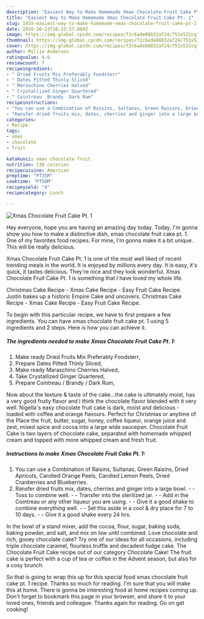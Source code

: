 ```yaml
---
description: "Easiest Way to Make Homemade Xmas Chocolate Fruit Cake Pt. 1"
title: "Easiest Way to Make Homemade Xmas Chocolate Fruit Cake Pt. 1"
slug: 1455-easiest-way-to-make-homemade-xmas-chocolate-fruit-cake-pt-1
date: 2020-10-23T16:33:57.884Z
image: https://img-global.cpcdn.com/recipes/f2c6ade88832af24/751x532cq70/xmas-chocolate-fruit-cake-pt-1-recipe-main-photo.jpg
thumbnail: https://img-global.cpcdn.com/recipes/f2c6ade88832af24/751x532cq70/xmas-chocolate-fruit-cake-pt-1-recipe-main-photo.jpg
cover: https://img-global.cpcdn.com/recipes/f2c6ade88832af24/751x532cq70/xmas-chocolate-fruit-cake-pt-1-recipe-main-photo.jpg
author: Millie Anderson
ratingvalue: 4.6
reviewcount: 7
recipeingredient:
- " Dried Fruits Mix Preferably Foodsterr"
- " Dates Pitted Thinly Sliced"
- " Maraschino Cherries Halved"
- " Crystallized Ginger Quartered"
- " Cointreau  Brandy  Dark Rum"
recipeinstructions:
- "You can use a Combination of Raisins, Sultanas, Green Raisins, Dried Apricots, Candied Orange Peels, Candied Lemon Peels, Dried Cranberries and Blueberries."
- "Ransfer dried fruits mix, dates, cherries and ginger into a large bowl.  Toss to combine well.  Transfer into the sterilized jar.  Add in the Cointreau or any other liqueur you are using.  Give it a good shake to combine everything well.  Set this aside in a cool &amp; dry place for 7 to 10 days.  Give it a good shake every 24 hrs."
categories:
- Recipe
tags:
- xmas
- chocolate
- fruit

katakunci: xmas chocolate fruit 
nutrition: 130 calories
recipecuisine: American
preptime: "PT35M"
cooktime: "PT58M"
recipeyield: "4"
recipecategory: Lunch

---
```



![Xmas Chocolate Fruit Cake Pt. 1](https://img-global.cpcdn.com/recipes/f2c6ade88832af24/751x532cq70/xmas-chocolate-fruit-cake-pt-1-recipe-main-photo.jpg)

Hey everyone, hope you are having an amazing day today. Today, I'm gonna show you how to make a distinctive dish, xmas chocolate fruit cake pt. 1. One of my favorites food recipes. For mine, I'm gonna make it a bit unique. This will be really delicious.

Xmas Chocolate Fruit Cake Pt. 1 is one of the most well liked of recent trending meals in the world. It is enjoyed by millions every day. It is easy, it's quick, it tastes delicious. They're nice and they look wonderful. Xmas Chocolate Fruit Cake Pt. 1 is something that I have loved my whole life.

Christmas Cake Recipe - Xmas Cake Recipe - Easy Fruit Cake Recipe. Justin bakes up a historic Empire Cake and uncovers. Christmas Cake Recipe - Xmas Cake Recipe - Easy Fruit Cake Recipe.


To begin with this particular recipe, we have to first prepare a few ingredients. You can have xmas chocolate fruit cake pt. 1 using 5 ingredients and 2 steps. Here is how you can achieve it.

<!--inarticleads1-->

##### The ingredients needed to make Xmas Chocolate Fruit Cake Pt. 1:

1. Make ready  Dried Fruits Mix Preferably Foodsterr,
1. Prepare  Dates Pitted Thinly Sliced,
1. Make ready  Maraschino Cherries Halved,
1. Take  Crystallized Ginger Quartered,
1. Prepare  Cointreau / Brandy / Dark Rum,


Now about the texture &amp; taste of the cake…the cake is ultimately moist, has a very good fruity flavor and I think the chocolate flavor blended with it very well. Nigella&#39;s easy chocolate fruit cake is dark, moist and delicious - loaded with coffee and orange flavours. Perfect for Christmas or anytime of the Place the fruit, butter, sugar, honey, coffee liqueur, orange juice and zest, mixed spice and cocoa into a large wide saucepan. Chocolate Fruit Cake is two layers of chocolate cake, separated with homemade whipped cream and topped with more whipped cream and fresh fruit. 

<!--inarticleads2-->

##### Instructions to make Xmas Chocolate Fruit Cake Pt. 1:

1. You can use a Combination of Raisins, Sultanas, Green Raisins, Dried Apricots, Candied Orange Peels, Candied Lemon Peels, Dried Cranberries and Blueberries.
1. Ransfer dried fruits mix, dates, cherries and ginger into a large bowl. -  - Toss to combine well. -  - Transfer into the sterilized jar. -  - Add in the Cointreau or any other liqueur you are using. -  - Give it a good shake to combine everything well. -  - Set this aside in a cool &amp; dry place for 7 to 10 days. -  - Give it a good shake every 24 hrs.


In the bowl of a stand mixer, add the cocoa, flour, sugar, baking soda, baking powder, and salt, and mix on low until combined. Love chocolate and rich, gooey chocolate cake? Try one of our ideas for all occasions, including triple chocolate caramel, flourless truffle and decadent fudge cake. The Chocolate Fruit Cake recipe out of our category Chocolate Cake! The fruit cake is perfect with a cup of tea or coffee in the Advent season, but also for a cosy brunch. 

So that is going to wrap this up for this special food xmas chocolate fruit cake pt. 1 recipe. Thanks so much for reading. I'm sure that you will make this at home. There is gonna be interesting food at home recipes coming up. Don't forget to bookmark this page in your browser, and share it to your loved ones, friends and colleague. Thanks again for reading. Go on get cooking!
